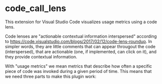 # code_call_lens

This extension for Visual Studio Code visualizes usage metrics using a code lens. 

Code lenses are "actionable contextual information interspersed" according to https://code.visualstudio.com/blogs/2017/02/12/code-lens-roundup. In simpler words, they are little comments that can appear througout the code (interspersed), that are actionable (one, if implemented, can click on it), and they provide contextual information.

With "usage metrics" we mean metrics that describe how often a specific piece of code was invoked during a given period of time. This means that we need three parts to make this plugin work: 


